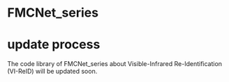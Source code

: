 # FMCNet_series

# update process
The code library of FMCNet_series about Visible-Infrared Re-Identification (VI-ReID) will be updated soon.